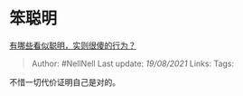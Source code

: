 # 笨聪明
[有哪些看似聪明，实则很傻的行为？](https://www.zhihu.com/question/60864080/answer/2012287103)

> Author: #NellNell 
Last update: *19/08/2021* 
Links:
Tags: 

不惜一切代价证明自己是对的。